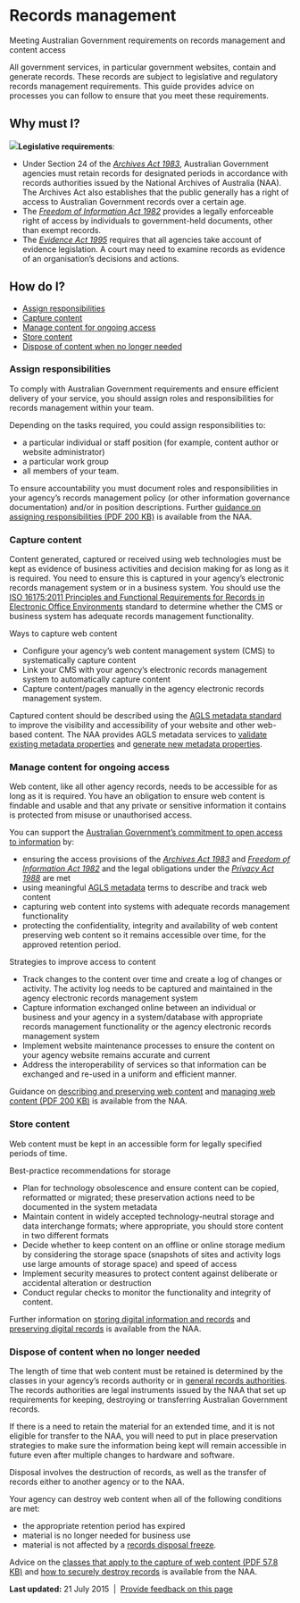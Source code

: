 Records management
==================

Meeting Australian Government requirements on records management and content access

All government services, in particular government websites, contain and generate records. These records are subject to legislative and regulatory records management requirements. This guide provides advice on processes you can follow to ensure that you meet these requirements.

Why must I?
-----------

**![](../../sites/g/files/net261/f/styles/large/public/importanticon.png%3Fitok=icqOt7eD)Legislative requirements**:

-   Under Section 24 of the [*Archives Act 1983*](http://www.comlaw.gov.au/Series/C2004A02796), Australian Government agencies must retain records for designated periods in accordance with records authorities issued by the National Archives of Australia (NAA). The Archives Act also establishes that the public generally has a right of access to Australian Government records over a certain age.
-   The [*Freedom of Information Act 1982*](http://www.comlaw.gov.au/Series/C2004A02562) provides a legally enforceable right of access by individuals to government-held documents, other than exempt records.
-   The [*Evidence Act 1995*](http://www.austlii.edu.au/au/legis/cth/consol_act/ea199580/) requires that all agencies take account of evidence legislation. A court may need to examine records as evidence of an organisation’s decisions and actions.

How do I?
---------

-   [Assign responsibilities](../../node/976.html#assignresponsibilities)
-   [Capture content](../../node/976.html#capture)
-   [Manage content for ongoing access](../../node/976.html#manage)
-   [Store content](../../node/976.html#store)
-   [Dispose of content when no longer needed](../../node/976.html#dispose)

### Assign responsibilities

To comply with Australian Government requirements and ensure efficient delivery of your service, you should assign roles and responsibilities for records management within your team.

Depending on the tasks required, you could assign responsibilities to:

-   a particular individual or staff position (for example, content author or website administrator)
-   a particular work group
-   all members of your team.

To ensure accountability you must document roles and responsibilities in your agency’s records management policy (or other information governance documentation) and/or in position descriptions. Further [guidance on assigning responsibilities (PDF 200 KB)](http://www.naa.gov.au/Images/archweb_guide_tcm16-47165.pdf) is available from the NAA.

### Capture content

Content generated, captured or received using web technologies must be kept as evidence of business activities and decision making for as long as it is required. You need to ensure this is captured in your agency’s electronic records management system or in a business system. You should use the [ISO 16175:2011 Principles and Functional Requirements for Records in Electronic Office Environments](http://www.naa.gov.au/records-management/agency/digital/iso-16175/index.aspx) standard to determine whether the CMS or business system has adequate records management functionality.

Ways to capture web content

-   Configure your agency’s web content management system (CMS) to systematically capture content
-   Link your CMS with your agency’s electronic records management system to automatically capture content
-   Capture content/pages manually in the agency electronic records management system.

Captured content should be described using the [AGLS metadata standard](http://www.naa.gov.au/records-management/agency/create-capture-describe/describe/agls.aspx) to improve the visibility and accessibility of your website and other web-based content. The NAA provides AGLS metadata services to [validate existing metadata properties](http://www.agls.gov.au/validator) and [generate new metadata properties](http://www.agls.gov.au/generator).

### Manage content for ongoing access

Web content, like all other agency records, needs to be accessible for as long as it is required. You have an obligation to ensure web content is findable and usable and that any private or sensitive information it contains is protected from misuse or unauthorised access. 

You can support the [Australian Government’s commitment to open access to information](http://www.finance.gov.au/e-government/strategy-and-governance/gov2/declaration-of-open-government.html) by:

-   ensuring the access provisions of the [*Archives Act 1983*](http://www.comlaw.gov.au/Series/C2004A02796) and [*Freedom of Information Act 1982*](http://www.austlii.edu.au/au/legis/cth/consol_act/foia1982222/) and the legal obligations under the [*Privacy Act 1988*](http://www.comlaw.gov.au/Series/C2004A03712) are met
-   using meaningful [AGLS metadata](http://www.naa.gov.au/records-management/agency/create-capture-describe/describe/agls.aspx) terms to describe and track web content
-   capturing web content into systems with adequate records management functionality
-   protecting the confidentiality, integrity and availability of web content preserving web content so it remains accessible over time, for the approved retention period.

Strategies to improve access to content

-   Track changes to the content over time and create a log of changes or activity. The activity log needs to be captured and maintained in the agency electronic records management system
-   Capture information exchanged online between an individual or business and your agency in a system/database with appropriate records management functionality or the agency electronic records management system
-   Implement website maintenance processes to ensure the content on your agency website remains accurate and current
-   Address the interoperability of services so that information can be exchanged and re-used in a uniform and efficient manner.

Guidance on [describing and preserving web content](http://www.naa.gov.au/records-management/agency/access/access-to-records-in-your-agency.aspx) and [managing web content (PDF 200 KB)](http://www.naa.gov.au/Images/archweb_guide_tcm16-47165.pdf) is available from the NAA.

### Store content

Web content must be kept in an accessible form for legally specified periods of time.  

Best-practice recommendations for storage

-   Plan for technology obsolescence and ensure content can be copied, reformatted or migrated; these preservation actions need to be documented in the system metadata
-   Maintain content in widely accepted technology-neutral storage and data interchange formats; where appropriate, you should store content in two different formats
-   Decide whether to keep content on an offline or online storage medium by considering the storage space (snapshots of sites and activity logs use large amounts of storage space) and speed of access
-   Implement security measures to protect content against deliberate or accidental alteration or destruction
-   Conduct regular checks to monitor the functionality and integrity of content.

Further information on [storing digital information and records](http://www.naa.gov.au/records-management/agency/secure-and-store/storing-digital-records/index.aspx) and [preserving digital records](http://www.naa.gov.au/records-management/agency/preserve/e-preservation/index.aspx) is available from the NAA.

### Dispose of content when no longer needed

The length of time that web content must be retained is determined by the classes in your agency’s records authority or in [general records authorities](http://www.naa.gov.au/records-management/agency/keep-destroy-transfer/general-records-authorities/index.aspx). The records authorities are legal instruments issued by the NAA that set up requirements for keeping, destroying or transferring Australian Government records.

If there is a need to retain the material for an extended time, and it is not eligible for transfer to the NAA, you will need to put in place preservation strategies to make sure the information being kept will remain accessible in future even after multiple changes to hardware and software.

Disposal involves the destruction of records, as well as the transfer of records either to another agency or to the NAA.

Your agency can destroy web content when all of the following conditions are met:

-   the appropriate retention period has expired
-   material is no longer needed for business use
-   material is not affected by a [records disposal freeze](http://www.naa.gov.au/records-management/agency/keep-destroy-transfer/freezes/index.aspx).

Advice on the [classes that apply to the capture of web content (PDF 57.8 KB)](http://www.naa.gov.au/Images/Archiving%20websites%20advice%20and%20policy%20statement_tcm16-47166.pdf) and [how to securely destroy records](http://www.naa.gov.au/records-management/agency/keep-destroy-transfer/destroying-records/index.aspx) is available from the NAA.

**Last updated:** 21 July 2015  |  [Provide feedback on this page](../../feedback%3Furl_from=Recordsmanagement.html)

